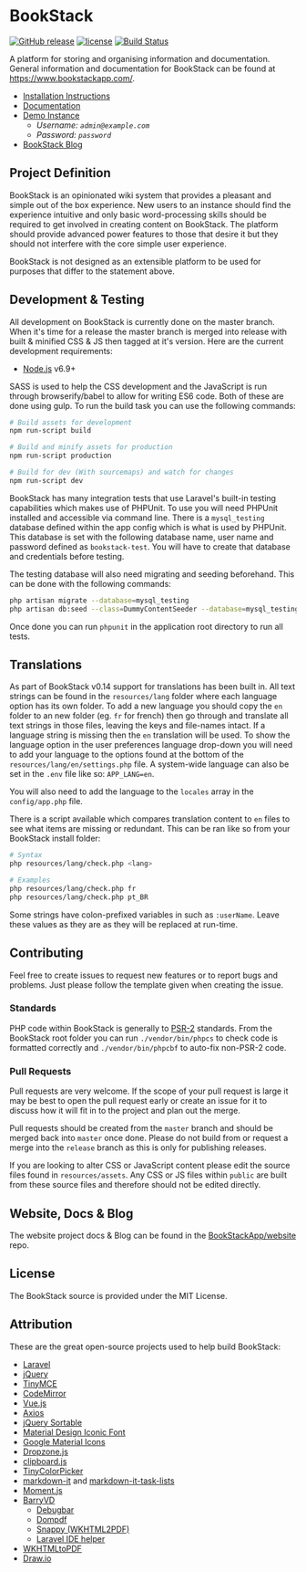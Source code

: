 # BookStack

[![GitHub release](https://img.shields.io/github/release/BookStackApp/BookStack.svg)](https://github.com/BookStackApp/BookStack/releases/latest)
[![license](https://img.shields.io/github/license/BookStackApp/BookStack.svg)](https://github.com/BookStackApp/BookStack/blob/master/LICENSE)
[![Build Status](https://travis-ci.org/BookStackApp/BookStack.svg)](https://travis-ci.org/BookStackApp/BookStack)

A platform for storing and organising information and documentation. General information and documentation for BookStack can be found at https://www.bookstackapp.com/.

* [Installation Instructions](https://www.bookstackapp.com/docs/admin/installation)
* [Documentation](https://www.bookstackapp.com/docs)
* [Demo Instance](https://demo.bookstackapp.com)
  * *Username: `admin@example.com`*
  * *Password: `password`*
* [BookStack Blog](https://www.bookstackapp.com/blog)

## Project Definition

BookStack is an opinionated wiki system that provides a pleasant and simple out of the box experience. New users to an instance should find the experience intuitive and only basic word-processing skills should be required to get involved in creating content on BookStack. The platform should provide advanced power features to those that desire it but they should not interfere with the core simple user experience.

BookStack is not designed as an extensible platform to be used for purposes that differ to the statement above. 

## Development & Testing

All development on BookStack is currently done on the master branch. When it's time for a release the master branch is merged into release with built & minified CSS & JS then tagged at it's version. Here are the current development requirements:

* [Node.js](https://nodejs.org/en/) v6.9+

SASS is used to help the CSS development and the JavaScript is run through browserify/babel to allow for writing ES6 code. Both of these are done using gulp. To run the build task you can use the following commands:

``` bash
# Build assets for development
npm run-script build

# Build and minify assets for production
npm run-script production

# Build for dev (With sourcemaps) and watch for changes
npm run-script dev
```

BookStack has many integration tests that use Laravel's built-in testing capabilities which makes use of PHPUnit. To use you will need PHPUnit installed and accessible via command line. There is a `mysql_testing` database defined within the app config which is what is used by PHPUnit. This database is set with the following database name, user name and password defined as `bookstack-test`. You will have to create that database and credentials before testing.

The testing database will also need migrating and seeding beforehand. This can be done with the following commands:

``` bash
php artisan migrate --database=mysql_testing
php artisan db:seed --class=DummyContentSeeder --database=mysql_testing
```

Once done you can run `phpunit` in the application root directory to run all tests.

## Translations

As part of BookStack v0.14 support for translations has been built in. All text strings can be found in the `resources/lang` folder where each language option has its own folder. To add a new language you should copy the `en` folder to an new folder (eg. `fr` for french) then go through and translate all text strings in those files, leaving the keys and file-names intact. If a language string is missing then the `en` translation will be used. To show the language option in the user preferences language drop-down you will need to add your language to the options found at the bottom of the `resources/lang/en/settings.php` file. A system-wide language can also be set in the `.env` file like so: `APP_LANG=en`.

You will also need to add the language to the `locales` array in the `config/app.php` file.

There is a script available which compares translation content to `en` files to see what items are missing or redundant. This can be ran like so from your BookStack install folder:

```bash
# Syntax
php resources/lang/check.php <lang>

# Examples
php resources/lang/check.php fr
php resources/lang/check.php pt_BR
```
 
Some strings have colon-prefixed variables in such as `:userName`. Leave these values as they are as they will be replaced at run-time.
 
## Contributing

Feel free to create issues to request new features or to report bugs and problems. Just please follow the template given when creating the issue.

### Standards

PHP code within BookStack is generally to [PSR-2](http://www.php-fig.org/psr/psr-2/) standards. From the BookStack root folder you can run `./vendor/bin/phpcs` to check code is formatted correctly and `./vendor/bin/phpcbf` to auto-fix non-PSR-2 code.

### Pull Requests

Pull requests are very welcome. If the scope of your pull request is large it may be best to open the pull request early or create an issue for it to discuss how it will fit in to the project and plan out the merge.

Pull requests should be created from the `master` branch and should be merged back into `master` once done. Please do not build from or request a merge into the `release` branch as this is only for publishing releases.

If you are looking to alter CSS or JavaScript content please edit the source files found in `resources/assets`. Any CSS or JS files within `public` are built from these source files and therefore should not be edited directly. 

## Website, Docs & Blog 

The website project docs & Blog can be found in the [BookStackApp/website](https://github.com/BookStackApp/website) repo.

## License

The BookStack source is provided under the MIT License.

## Attribution

These are the great open-source projects used to help build BookStack:

* [Laravel](http://laravel.com/)
* [jQuery](https://jquery.com/)
* [TinyMCE](https://www.tinymce.com/)
* [CodeMirror](https://codemirror.net)
* [Vue.js](http://vuejs.org/)
* [Axios](https://github.com/mzabriskie/axios)
* [jQuery Sortable](https://johnny.github.io/jquery-sortable/)
* [Material Design Iconic Font](http://zavoloklom.github.io/material-design-iconic-font/icons.html)
* [Google Material Icons](https://material.io/icons/)
* [Dropzone.js](http://www.dropzonejs.com/)
* [clipboard.js](https://clipboardjs.com/)
* [TinyColorPicker](http://www.dematte.at/tinyColorPicker/index.html)
* [markdown-it](https://github.com/markdown-it/markdown-it) and [markdown-it-task-lists](https://github.com/revin/markdown-it-task-lists)
* [Moment.js](http://momentjs.com/)
* [BarryVD](https://github.com/barryvdh)
    * [Debugbar](https://github.com/barryvdh/laravel-debugbar)
    * [Dompdf](https://github.com/barryvdh/laravel-dompdf)
    * [Snappy (WKHTML2PDF)](https://github.com/barryvdh/laravel-snappy)
    * [Laravel IDE helper](https://github.com/barryvdh/laravel-ide-helper)
* [WKHTMLtoPDF](http://wkhtmltopdf.org/index.html)
* [Draw.io](https://github.com/jgraph/drawio)
